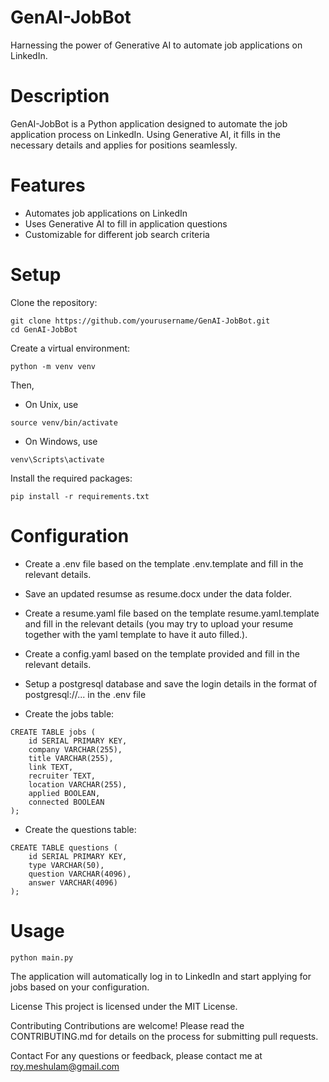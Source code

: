 # GenAI-JobBot
Harnessing the power of Generative AI to automate job applications on LinkedIn.

# Description
GenAI-JobBot is a Python application designed to automate the job application process on LinkedIn. Using Generative AI, it fills in the necessary details and applies for positions seamlessly.

# Features
- Automates job applications on LinkedIn
- Uses Generative AI to fill in application questions
- Customizable for different job search criteria

# Setup
Clone the repository:
```
git clone https://github.com/yourusername/GenAI-JobBot.git
cd GenAI-JobBot
```
Create a virtual environment:
```
python -m venv venv
```
Then,
- On Unix, use
```
source venv/bin/activate
```
- On Windows, use
```
venv\Scripts\activate
```
Install the required packages:
```
pip install -r requirements.txt
```

# Configuration
- Create a .env file based on the template .env.template and fill in the relevant details.

- Save an updated resumse as resume.docx under the data folder.

- Create a resume.yaml file based on the template resume.yaml.template and fill in the relevant details (you may try to upload your resume together with the yaml template to have it auto filled.).

- Create a config.yaml based on the template provided and fill in the relevant details.

- Setup a postgresql database and save the login details in the format of postgresql://... in the .env file

- Create the jobs table:
```
CREATE TABLE jobs (
    id SERIAL PRIMARY KEY,
    company VARCHAR(255),
    title VARCHAR(255),
    link TEXT,
    recruiter TEXT,
    location VARCHAR(255),
    applied BOOLEAN,
    connected BOOLEAN
);
```

- Create the questions table:
```
CREATE TABLE questions (
    id SERIAL PRIMARY KEY,
    type VARCHAR(50),
    question VARCHAR(4096),
    answer VARCHAR(4096)
);
```

# Usage
```
python main.py
```
The application will automatically log in to LinkedIn and start applying for jobs based on your configuration.

License
This project is licensed under the MIT License.

Contributing
Contributions are welcome! Please read the CONTRIBUTING.md for details on the process for submitting pull requests.

Contact
For any questions or feedback, please contact me at roy.meshulam@gmail.com
